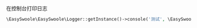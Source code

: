 在控制台打印日志

```php
\EasySwoole\EasySwoole\Logger::getInstance()->console('测试', \EasySwoole\Log\LoggerInterface::LOG_LEVEL_INFO, 'debug');
```
